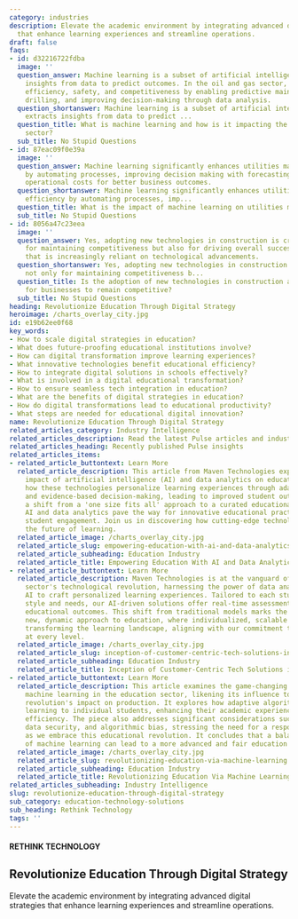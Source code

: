 ```yaml
---
category: industries
description: Elevate the academic environment by integrating advanced digital strategies
  that enhance learning experiences and streamline operations.
draft: false
faqs:
- id: d32216722fdba
  image: ''
  question_answer: Machine learning is a subset of artificial intelligence that extracts
    insights from data to predict outcomes. In the oil and gas sector, it's enhancing
    efficiency, safety, and competitiveness by enabling predictive maintenance, optimizing
    drilling, and improving decision-making through data analysis.
  question_shortanswer: Machine learning is a subset of artificial intelligence that
    extracts insights from data to predict ...
  question_title: What is machine learning and how is it impacting the oil and gas
    sector?
  sub_title: No Stupid Questions
- id: 87eac09f0e39a
  image: ''
  question_answer: Machine learning significantly enhances utilities management efficiency
    by automating processes, improving decision making with forecasting, and reducing
    operational costs for better business outcomes.
  question_shortanswer: Machine learning significantly enhances utilities management
    efficiency by automating processes, imp...
  question_title: What is the impact of machine learning on utilities management efficiency?
  sub_title: No Stupid Questions
- id: 8056a47c23eea
  image: ''
  question_answer: Yes, adopting new technologies in construction is crucial not only
    for maintaining competitiveness but also for driving overall success in an industry
    that is increasingly reliant on technological advancements.
  question_shortanswer: Yes, adopting new technologies in construction is crucial
    not only for maintaining competitiveness b...
  question_title: Is the adoption of new technologies in construction a necessity
    for businesses to remain competitive?
  sub_title: No Stupid Questions
heading: Revolutionize Education Through Digital Strategy
heroimage: /charts_overlay_city.jpg
id: e19b62ee0f68
key_words:
- How to scale digital strategies in education?
- What does future-proofing educational institutions involve?
- How can digital transformation improve learning experiences?
- What innovative technologies benefit educational efficiency?
- How to integrate digital solutions in schools effectively?
- What is involved in a digital educational transformation?
- How to ensure seamless tech integration in education?
- What are the benefits of digital strategies in education?
- How do digital transformations lead to educational productivity?
- What steps are needed for educational digital innovation?
name: Revolutionize Education Through Digital Strategy
related_articles_category: Industry Intelligence
related_articles_description: Read the latest Pulse articles and industry insights.
related_articles_heading: Recently published Pulse insights
related_articles_items:
- related_article_buttontext: Learn More
  related_article_description: This article from Maven Technologies explores the transformative
    impact of artificial intelligence (AI) and data analytics on education. It examines
    how these technologies personalize learning experiences through adaptive learning
    and evidence-based decision-making, leading to improved student outcomes. By enabling
    a shift from a 'one size fits all' approach to a curated educational journey,
    AI and data analytics pave the way for innovative educational practices and enhanced
    student engagement. Join us in discovering how cutting-edge technology is reshaping
    the future of learning.
  related_article_image: /charts_overlay_city.jpg
  related_article_slug: empowering-education-with-ai-and-data-analytics
  related_article_subheading: Education Industry
  related_article_title: Empowering Education With AI and Data Analytics
- related_article_buttontext: Learn More
  related_article_description: Maven Technologies is at the vanguard of the educational
    sector's technological revolution, harnessing the power of data analytics and
    AI to craft personalized learning experiences. Tailored to each student's unique
    style and needs, our AI-driven solutions offer real-time assessments, enhancing
    educational outcomes. This shift from traditional models marks the advent of a
    new, dynamic approach to education, where individualized, scalable solutions are
    transforming the learning landscape, aligning with our commitment to deliver value
    at every level.
  related_article_image: /charts_overlay_city.jpg
  related_article_slug: inception-of-customer-centric-tech-solutions-in-education
  related_article_subheading: Education Industry
  related_article_title: Inception of Customer-Centric Tech Solutions in Education
- related_article_buttontext: Learn More
  related_article_description: This article examines the game-changing effects of
    machine learning in the education sector, likening its influence to the industrial
    revolution's impact on production. It explores how adaptive algorithms can customize
    learning to individual students, enhancing their academic experience and administrative
    efficiency. The piece also addresses significant considerations such as privacy,
    data security, and algorithmic bias, stressing the need for a responsible approach
    as we embrace this educational revolution. It concludes that a balanced adoption
    of machine learning can lead to a more advanced and fair education system.
  related_article_image: /charts_overlay_city.jpg
  related_article_slug: revolutionizing-education-via-machine-learning
  related_article_subheading: Education Industry
  related_article_title: Revolutionizing Education Via Machine Learning
related_articles_subheading: Industry Intelligence
slug: revolutionize-education-through-digital-strategy
sub_category: education-technology-solutions
sub_heading: Rethink Technology
tags: ''
---
```


#### RETHINK TECHNOLOGY
## Revolutionize Education Through Digital Strategy
Elevate the academic environment by integrating advanced digital strategies that enhance learning experiences and streamline operations.